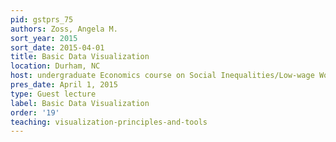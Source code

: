 ```yaml
---
pid: gstprs_75
authors: Zoss, Angela M.
sort_year: 2015
sort_date: 2015-04-01
title: Basic Data Visualization
location: Durham, NC
host: undergraduate Economics course on Social Inequalities/Low-wage Work
pres_date: April 1, 2015
type: Guest lecture
label: Basic Data Visualization
order: '19'
teaching: visualization-principles-and-tools
---
```

